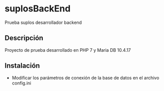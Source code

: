 # suplosBackEnd
Prueba suplos desarrollador backend

## Descripción
Proyecto de prueba desarrollado en PHP 7 y Maria DB 10.4.17

## Instalación
- Modificar los parámetros de conexión de la base de datos en el archivo config.ini

